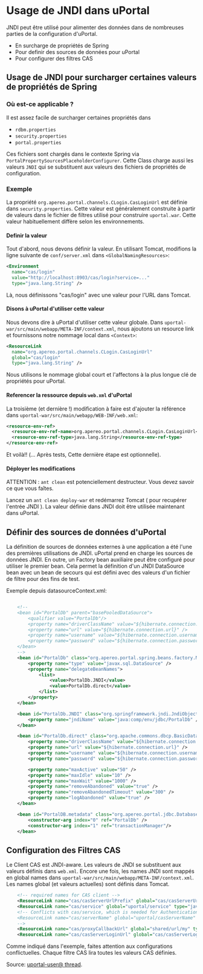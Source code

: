 # Usage de JNDI dans uPortal

JNDI peut être utilisé pour alimenter des données dans de nombreuses parties de la configuration d'uPortal.

- En surcharge de propriétés de Spring
- Pour definir des sources de données pour uPortal
- Pour configurer des filtres CAS

## Usage de JNDI pour surcharger certaines valeurs de propriétés de Spring

### Où est-ce applicable ?

Il est assez facile de surcharger certaines propriétés dans

+ `rdbm.properties`
+ `security.properties`
+ `portal.properties`

Ces fichiers sont chargés dans le contexte Spring via `PortalPropertySourcesPlaceholderConfigurer`. Cette Class charge aussi les valeurs `JNDI` qui se substituent aux valeurs des fichiers de propriétés de configuration.

### Exemple

La propriété `org.apereo.portal.channels.CLogin.CasLoginUrl` est définie dans
`security.properties`. Cette valeur est généralement construite à partir de
valeurs dans le fichier de filtres utilisé pour construire `uportal.war`. Cette valeur habituellement diffère selon les environnements.

#### Definir la valeur

Tout d'abord, nous devons définir la valeur. En utilisant Tomcat, modifions la ligne suivante de `conf/server.xml` dans `<GlobalNamingResources>`:

```xml
<Environment
  name="cas/login"
  value="http://localhost:8903/cas/login?service=..."
  type="java.lang.String" />
```

Là, nous définissons "cas/login" avec une valeur pour l'URL dans Tomcat.

#### Disons à uPortal d'utiliser cette valeur

Nous devons dire à uPortal d'utiliser cette valeur globale. Dans
`uportal-war/src/main/webapp/META-INF/context.xml`, nous ajoutons un resource link  et fournissons notre nommage local dans `<Context>`:

```xml
<ResourceLink
  name="org.apereo.portal.channels.CLogin.CasLoginUrl"
  global="cas/login"
  type="java.lang.String" />
```

Nous utilisons le nommage global court et l'affectons à la plus longue
clé de propriétés pour uPortal.

#### Referencer la ressource depuis `web.xml` d'uPortal

La troisième (et dernière !) modification à faire est d'ajouter la référence dans `uportal-war/src/main/webapp/WEB-INF/web.xml`:

```xml
<resource-env-ref>
  <resource-env-ref-name>org.apereo.portal.channels.CLogin.CasLoginUrl</resource-env-ref-name>
  <resource-env-ref-type>java.lang.String</resource-env-ref-type>
</resource-env-ref>
```

Et voilà!! (... Après tests, Cette dernière étape est optionnelle).

#### Déployer les modifications

ATTENTION : `ant clean` est potenciellement destructeur. Vous devez savoir ce que vous faîtes.

Lancez un `ant clean deploy-war` et redémarrez Tomcat ( pour recupérer l'entrée
JNDI ). La valeur définie dans JNDI doit être utilisée maintenant dans uPortal.

## Définir des sources de données d'uPortal

La définition de sources de données externes à une application a été l'une des premières utilisations de JNDI. uPortal prend en charge les sources de données JNDI. En outre, un Factory bean auxiliaire peut être configuré pour utiliser le premier bean. Cela permet la définition d'un JNDI DataSource bean  avec
 un bean de secours qui est défini avec des valeurs d'un fichier de filtre pour des fins de test.

Exemple depuis datasourceContext.xml:

```xml

    <!--
    <bean id="PortalDb" parent="basePooledDataSource">
        <qualifier value="PortalDb"/>
        <property name="driverClassName" value="${hibernate.connection.driver_class}" />
        <property name="url" value="${hibernate.connection.url}" />
        <property name="username" value="${hibernate.connection.username}" />
        <property name="password" value="${hibernate.connection.password}" />
    </bean>
    -->
    <bean id="PortalDb" class="org.apereo.portal.spring.beans.factory.MediatingFactoryBean">
        <property name="type" value="javax.sql.DataSource" />
        <property name="delegateBeanNames">
            <list>
                <value>PortalDb.JNDI</value>
                <value>PortalDb.direct</value>
            </list>
        </property>
    </bean>

    <bean id="PortalDb.JNDI" class="org.springframework.jndi.JndiObjectFactoryBean">
        <property name="jndiName" value="java:comp/env/jdbc/PortalDb" />
    </bean>

    <bean id="PortalDb.direct" class="org.apache.commons.dbcp.BasicDataSource" lazy-init="true">
        <property name="driverClassName" value="${hibernate.connection.driver_class}" />
        <property name="url" value="${hibernate.connection.url}" />
        <property name="username" value="${hibernate.connection.username}" />
        <property name="password" value="${hibernate.connection.password}" />

        <property name="maxActive" value="50" />
        <property name="maxIdle" value="10" />
        <property name="maxWait" value="1000" />
        <property name="removeAbandoned" value="true" />
        <property name="removeAbandonedTimeout" value="300" />
        <property name="logAbandoned" value="true" />
    </bean>

    <bean id="PortalDB.metadata" class="org.apereo.portal.jdbc.DatabaseMetaDataImpl">
        <constructor-arg index="0" ref="PortalDb" />
        <constructor-arg index="1" ref="transactionManager"/>
    </bean>

```

## Configuration des Filtres CAS

Le Client CAS est JNDI-aware. Les valeurs de JNDI se substituent aux valeurs définis dans `web.xml`.
Encore une fois, les names JNDI sont mappés en global names dans `uportal-war/src/main/webapp/META-INF/context.xml`.
Les names global (et valeurs actuelles) sont définis dans Tomcat.

```xml
    <!-- required names for CAS client -->
    <ResourceLink name="cas/casServerUrlPrefix" global="cas/casServerUrlPrefix" type="java.lang.String" />
    <ResourceLink name="cas/service" global="uportal/service" type="java.lang.String" />
    <!-- Conflicts with cas/service, which is needed for Authentication Filter
    <ResourceLink name="cas/serverName" global="uportal/casServerName" type="java.lang.String" />
    -->
    <ResourceLink name="cas/proxyCallbackUrl" global="shared/url/my" type="java.lang.String" />
    <ResourceLink name="cas/casServerLoginUrl" global="cas/casServerLoginUrl" type="java.lang.String" />
```

 Comme indiqué dans l'exemple, faites attention aux configurations conflictuelles. Chaque filtre CAS lira toutes les valeurs CAS définies.

Source: [uportal-user@ thread](https://groups.google.com/a/apereo.org/d/topic/uportal-user/IM0SnpIlJC0/discussion).
